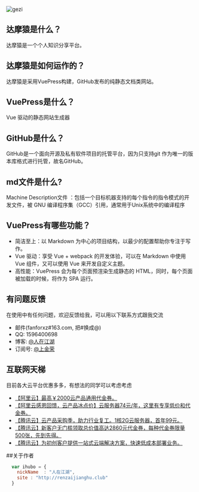 ![gezi](http://renzaijianghu.club/huozhe/static/img/logo-login.png)

## 达摩猿是什么？
达摩猿是一个个人知识分享平台。

## 达摩猿是如何运作的？
达摩猿是采用VuePress构建，GitHub发布的纯静态文档类网站。

## VuePress是什么？
Vue 驱动的静态网站生成器

## GitHub是什么？
GitHub是一个面向开源及私有软件项目的托管平台，因为只支持git 作为唯一的版本库格式进行托管，故名GitHub。

## md文件是什么?
Machine Description文件 ：包括一个目标机器支持的每个指令的指令模式的开发文件，被 GNU 编译程序集（GCC）引用，通常用于Unix系统中的编译程序

## VuePress有哪些功能？

* 简洁至上：以 Markdown 为中心的项目结构，以最少的配置帮助你专注于写作。
* Vue 驱动：享受 Vue + webpack 的开发体验，可以在 Markdown 中使用 Vue 组件，又可以使用 Vue 来开发自定义主题。
* 高性能：VuePress 会为每个页面预渲染生成静态的 HTML，同时，每个页面被加载的时候，将作为 SPA 运行。

## 有问题反馈
在使用中有任何问题，欢迎反馈给我，可以用以下联系方式跟我交流

* 邮件(fanforxz#163.com, 把#换成@)
* QQ: 1596400698
* 博客: [@人在江湖](http://renzaijianghu.club)
* 订阅号: [@上金荣](上金荣)

## 互联网天梯
目前各大云平台优惠多多，有想法的同学可以考虑考虑

* [【阿里云】最高￥2000云产品通用代金券。](https://www.aliyun.com/minisite/goods?userCode=3tj9udyb)
* [【阿里云感恩回馈，云产品冰点价】云服务器74元/年，这里有专享低价和代金券。](https://www.aliyun.com/minisite/goods?userCode=3tj9udyb&share_source=copy_link) 
* [【腾讯云】云产品采购季，助力行业复工。1核2G云服务器，首年99元。](https://cloud.tencent.com/act/cps/redirect?redirect=1053&cps_key=87a3dab3879a43e0a7d53507171bb99a&from=console)
* [【腾讯云】新客户无门槛领取总价值高达2860元代金券，每种代金券限量500张，先到先得。](https://cloud.tencent.com/act/cps/redirect?redirect=1040&cps_key=87a3dab3879a43e0a7d53507171bb99a&from=console)
* [【腾讯云】为初创客户提供一站式云端解决方案，快速低成本部署业务。](https://cloud.tencent.com/act/cps/redirect?redirect=1026&cps_key=87a3dab3879a43e0a7d53507171bb99a&from=console)

##关于作者

```javascript
  var ihubo = {
    nickName  : "人在江湖",
    site : "http://renzaijianghu.club"
  }
```